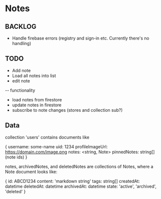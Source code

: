 # Notes

## BACKLOG

- Handle firebase errors (registry and sign-in etc. Currently there's no handling)

## TODO

- Add note
- Load all notes into list
- edit note

-- functionality

- load notes from firestore
- update notes in firestore
- subscribe to note changes (stores and collection sub?)

## Data

collection 'users' contains documents like

{
username: some-name
uid: 1234
profileImageUrl: https://domain.com/image.png
notes: <string, Note>
pinnedNotes: string[] (note ids)
}

notes, archivedNotes, and deletedNotes are collections of Notes, where a Note
document looks like:

{
id: ABCD1234
content: 'markdown string'
tags: string[]
createdAt: datetime
deletedAt: datetime
archivedAt: datetime
state: 'active', 'archived', 'deleted'
}

